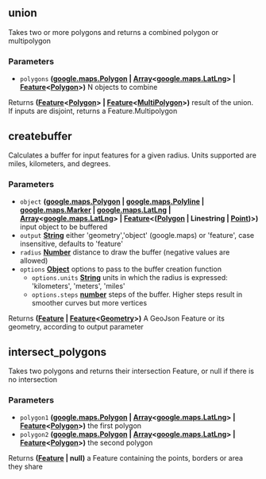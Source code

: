 <!-- Generated by documentation.js. Update this documentation by updating the source code. -->

## union

Takes two or more polygons and returns a combined polygon or multipolygon

### Parameters

-   `polygons` **([google.maps.Polygon][1] \| [Array][2]&lt;[google.maps.LatLng][3]> | [Feature][4]&lt;[Polygon][5]>)** N objects to combine

Returns **([Feature][4]&lt;[Polygon][5]> | [Feature][4]&lt;[MultiPolygon][6]>)** result of the union. If inputs are disjoint, returns a Feature.Multipolygon

## createbuffer

Calculates a buffer for input features for a given radius. Units supported are miles, kilometers, and degrees.

### Parameters

-   `object` **([google.maps.Polygon][1] \| [google.maps.Polyline][7] \| [google.maps.Marker][8] \| [google.maps.LatLng][3] \| [Array][2]&lt;[google.maps.LatLng][3]> | [Feature][4]&lt;([Polygon][5] | Linestring | [Point][9])>)** input object to be buffered
-   `output` **[String][10]** either 'geometry','object' (google.maps) or 'feature', case insensitive, defaults to 'feature'
-   `radius` **[Number][11]** distance to draw the buffer (negative values are allowed)
-   `options` **[Object][12]** options to pass to the buffer creation function
    -   `options.units` **[String][10]** units in which the radius is expressed: 'kilometers', 'meters', 'miles'
    -   `options.steps` **[number][11]** steps of the buffer. Higher steps result in smoother curves but more vertices

Returns **([Feature][4] \| [Feature][4]&lt;[Geometry][13]>)** A GeoJson Feature or its geometry, according to output parameter

## intersect_polygons

Takes two polygons and returns their intersection Feature, or null if there is no intersection

### Parameters

-   `polygon1` **([google.maps.Polygon][1] \| [Array][2]&lt;[google.maps.LatLng][3]> | [Feature][4]&lt;[Polygon][5]>)** the first polygon
-   `polygon2` **([google.maps.Polygon][1] \| [Array][2]&lt;[google.maps.LatLng][3]> | [Feature][4]&lt;[Polygon][5]>)** the second polygon

Returns **([Feature][4] | null)** a Feature containing the points, borders or area they share

[1]: https://github.com/amenadiel/google-maps-documentation/blob/master/docs/Polygon.md

[2]: https://developer.mozilla.org/docs/Web/JavaScript/Reference/Global_Objects/Array

[3]: https://github.com/amenadiel/google-maps-documentation/blob/master/docs/LatLng.md

[4]: http://geojson.org/geojson-spec.html#feature-objects

[5]: http://geojson.org/geojson-spec.html#polygon

[6]: http://geojson.org/geojson-spec.html#multipolygon

[7]: https://github.com/amenadiel/google-maps-documentation/blob/master/docs/Polyline.md

[8]: https://github.com/amenadiel/google-maps-documentation/blob/master/docs/Marker.md

[9]: http://geojson.org/geojson-spec.html#point

[10]: https://developer.mozilla.org/docs/Web/JavaScript/Reference/Global_Objects/String

[11]: https://developer.mozilla.org/docs/Web/JavaScript/Reference/Global_Objects/Number

[12]: https://developer.mozilla.org/docs/Web/JavaScript/Reference/Global_Objects/Object

[13]: http://geojson.org/geojson-spec.html#geometry
